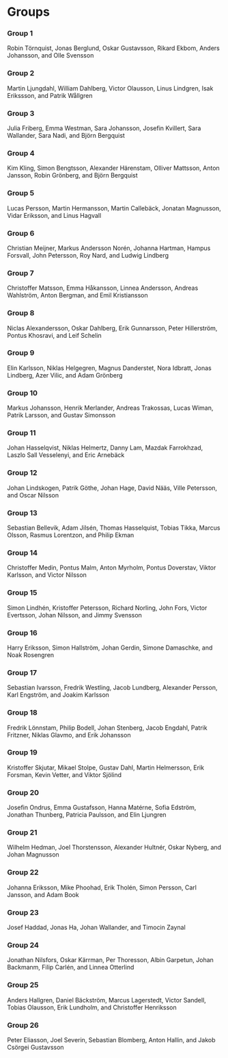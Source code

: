 # Groups

### Group 1

Robin Törnquist, Jonas Berglund, Oskar Gustavsson, Rikard Ekbom, Anders Johansson, and Olle Svensson

### Group 2

Martin Ljungdahl, William Dahlberg, Victor Olausson, Linus Lindgren, Isak Erikssson, and Patrik Wållgren

### Group 3

Julia Friberg, Emma Westman, Sara Johansson, Josefin Kvillert, Sara Wallander, Sara Nadi, and Björn Bergquist

### Group 4

Kim Kling, Simon Bengtsson, Alexander Härenstam, Olliver Mattsson, Anton Jansson, Robin Grönberg, and Björn Bergquist

### Group 5

Lucas Persson, Martin Hermansson, Martin Callebäck, Jonatan Magnusson, Vidar Eriksson, and Linus Hagvall

### Group 6

Christian Meijner, Markus Andersson Norén, Johanna Hartman, Hampus Forsvall, John Petersson, Roy Nard, and Ludwig Lindberg

### Group 7

Christoffer Matsson, Emma Håkansson, Linnea Andersson, Andreas Wahlström, Anton Bergman, and Emil Kristiansson

### Group 8

Niclas Alexandersson, Oskar Dahlberg, Erik Gunnarsson, Peter Hillerström, Pontus Khosravi, and Leif Schelin

### Group 9

Elin Karlsson, Niklas Helgegren, Magnus Danderstet, Nora Idbratt, Jonas Lindberg, Azer Vilic, and Adam Grönberg

### Group 10

Markus Johansson, Henrik Merlander, Andreas Trakossas, Lucas Wiman, Patrik Larsson, and Gustav Simonsson

### Group 11

Johan Hasselqvist, Niklas Helmertz, Danny Lam, Mazdak Farrokhzad, Laszlo Sall Vesselenyi, and Eric Arnebäck

### Group 12

Johan Lindskogen, Patrik Göthe, Johan Hage, David Nääs, Ville Petersson, and Oscar Nilsson

### Group 13

Sebastian Bellevik, Adam Jilsén, Thomas Hasselquist, Tobias Tikka, Marcus Olsson, Rasmus Lorentzon, and Philip Ekman

### Group 14

Christoffer Medin, Pontus Malm, Anton Myrholm, Pontus Doverstav, Viktor Karlsson, and Victor Nilsson

### Group 15

Simon Lindhén, Kristoffer Petersson, Richard Norling, John Fors, Victor Evertsson, Johan Nilsson, and Jimmy Svensson

### Group 16

Harry Eriksson, Simon Hallström, Johan Gerdin, Simone Damaschke, and Noak Rosengren

### Group 17

Sebastian Ivarsson, Fredrik Westling, Jacob Lundberg, Alexander Persson, Karl Engström, and Joakim Karlsson

### Group 18

Fredrik Lönnstam, Philip Bodell, Johan Stenberg, Jacob Engdahl, Patrik Fritzner, Niklas Glavmo, and Erik Johansson        

### Group 19

Kristoffer Skjutar, Mikael Stolpe, Gustav Dahl, Martin Helmersson, Erik Forsman, Kevin Vetter, and Viktor Sjölind

### Group 20

Josefin Ondrus, Emma Gustafsson, Hanna Matérne, Sofia Edström, Jonathan Thunberg, Patricia Paulsson, and Elin Ljungren

### Group 21

Wilhelm Hedman, Joel Thorstensson, Alexander Hultnér, Oskar Nyberg, and Johan Magnusson

### Group 22

Johanna Eriksson, Mike Phoohad, Erik Tholén, Simon Persson, Carl Jansson, and Adam Book

### Group 23

Josef Haddad, Jonas Ha, Johan Wallander, and Timocin Zaynal

### Group 24

Jonathan Nilsfors, Oskar Kärrman, Per Thoresson, Albin Garpetun, Johan Backmanm, Filip Carlén, and Linnea Otterlind

### Group 25

Anders Hallgren, Daniel Bäckström, Marcus Lagerstedt, Victor Sandell, Tobias Olausson, Erik Lundholm, and Christoffer Henriksson

### Group 26

Peter Eliasson, Joel Severin, Sebastian Blomberg, Anton Hallin, and Jakob Csörgei Gustavsson